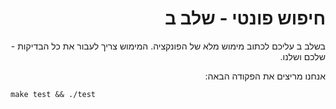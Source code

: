 <div dir="rtl" lang="he">

# חיפוש פונטי - שלב ב

בשלב ב עליכם לכתוב מימוש מלא של הפונקציה. 
המימוש צריך לעבור את כל הבדיקות - שלכם ושלנו.

אנחנו מריצים את הפקודה הבאה:

<div dir='ltr'>

	make test && ./test

</div>

</div>